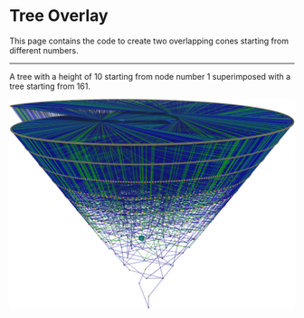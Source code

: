 # Tree Overlay

This page contains the code to create two overlapping cones starting from different numbers.

---

A tree with a height of 10 starting from node number 1 superimposed with a tree starting from 161.

![](overlay_tree.png)
